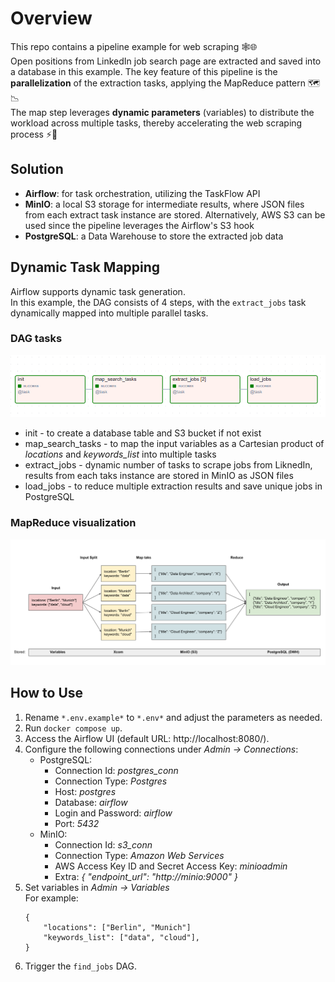 # Overview
This repo contains a pipeline example for web scraping 🕸️🌐  
Open positions from LinkedIn job search page are extracted and saved into a database in this example.
The key feature of this pipeline is the **parallelization** of the extraction tasks, applying the MapReduce pattern  🗺️📉  
The map step leverages **dynamic parameters** (variables) to distribute the workload across multiple tasks, thereby accelerating the web scraping process ⚡🚀

## Solution
- **Airflow**: for task orchestration, utilizing the TaskFlow API
- **MinIO**: a local S3 storage for intermediate results, where JSON files from each extract task instance are stored. Alternatively, AWS S3 can be used since the pipeline leverages the Airflow's S3 hook
- **PostgreSQL**: a Data Warehouse to store the extracted job data

## Dynamic Task Mapping
Airflow supports dynamic task generation.  
In this example, the DAG consists of 4 steps, with the `extract_jobs` task dynamically mapped into multiple parallel tasks.

### DAG tasks
![DAG tasks](docs/images/DAG_tasks.png)
- init - to create a database table and S3 bucket if not exist
- map_search_tasks - to map the input variables as a Cartesian product of *locations* and *keywords_list* into multiple tasks
- extract_jobs - dynamic number of tasks to scrape jobs from LiknedIn, results from each taks instance are stored in MinIO as JSON files
- load_jobs - to reduce multiple extraction results and save unique jobs in PostgreSQL

### MapReduce visualization
![MapReduce](docs/images/MapReduce.svg)

## How to Use
1. Rename `*.env.example*` to `*.env*` and adjust the parameters as needed.
2. Run `docker compose up`.
3. Access the Airflow UI (default URL: http://localhost:8080/).
4. Configure the following connections under *Admin -> Connections*:
   - PostgreSQL:
        - Connection Id: *postgres_conn*
        - Connection Type: *Postgres*
        - Host: *postgres*
        - Database: *airflow*
        - Login and Password: *airflow*
        - Port: *5432*
   - MinIO:
        - Connection Id: *s3_conn*
        - Connection Type: *Amazon Web Services*
        - AWS Access Key ID and Secret Access Key: *minioadmin*
        - Extra: *{ "endpoint_url": "http://minio:9000" }*
5. Set variables in *Admin -> Variables*  
For example:
    ```
    {
        "locations": ["Berlin", "Munich"]
        "keywords_list": ["data", "cloud"],
    }
    ```
6. Trigger the `find_jobs` DAG.
